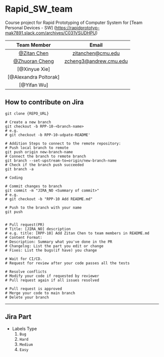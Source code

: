# Rapid_SW_team
Course project for Rapid Prototyping of Computer System for [Team Personal Devices - SW] (https://rapidprototyp-mak7891.slack.com/archives/C031VSUDHPU)

| Team Member | Email |
| :---: | :---: |
| [@Zitan Chen](https://18-749fall2021.slack.com/archives/D02CPSL0UHG) | zitanchen@cmu.edu |
| [@Zhuoran Cheng](https://18-749fall2021.slack.com/archives/D02C979QJJ3) |zcheng3@andrew.cmu.edu|
| [@Xinyue Xie]
| [@Alexandra Poltorak]
| [@Yifan Wu]

## How to contribute on Jira

```shell
git clone {REPO_URL}

# Create a new branch
git checkout -b RPP-10-<branch-name>
# e.g.
# git checkout -b RPP-10-udpate-README'

# Addition Steps to connect to the remote repository:
# Push local branch to remote
git push origin new-branch-name
# Connect the branch to remote branch
git branch --set-upstream-to=origin/new-branch-name
# Check if the branch push succeeded
git branch -a

# Coding

# Commit changes to branch
git commit -m "JIRA_NO <Summary of commit>"
# e.g.
# git checkout -b "RPP-10 Add README.md"

# Push to the branch with your name
git push


# Pull request(PR)
# Title: [JIRA_NO] description
# e.g. title: [RPP-10] Add Zitan Chen to team members in README.md
# Content Format:
# Description: Summary what you've done in the PR
# Changelog: List the part you edit or change
# Fixes: List the bugs(if have) you change

# Wait for CI/CD. 
# Request for review after your code passes all the tests

# Resolve conflicts
# Modify your code if requested by reviewer
# Pull request again if all issues resolved

# Pull request is approved
# Merge your code to main branch
# Delete your branch
```

----
## Jira Part
- Labels Type
   1. `Bug`
   2. `Hard`
   3. `Medium`
   4. `Easy`
